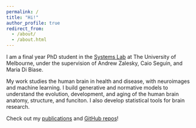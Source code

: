 ```yaml
---
permalink: /
title: "Hi!"
author_profile: true
redirect_from: 
  - /about/
  - /about.html
---
```


I am a final year PhD student in the [Systems Lab](https://www.sysneuro.org/) at The University of Melbourne, under the supervision of Andrew Zalesky, Caio Seguin, and Maria Di Biase. 

My work studies the human brain in health and disease, with neuroimages and machine learning. I build generative and normative models to understand the evolution, development, and aging of the human brain anatomy, structure, and funciton. I also develop statistical tools for brain research.

Check out my [publications](https://scholar.google.com.au/citations?user=SeQ2jsAAAAAJ&hl=en) and [GitHub repos](https://github.com/yuanzhel94)!